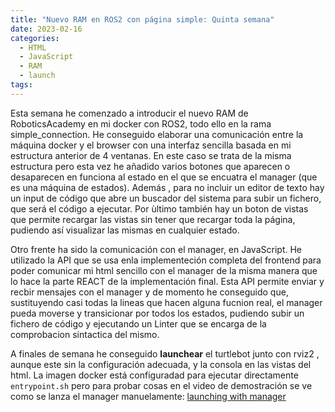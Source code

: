 ```yaml
---
title: "Nuevo RAM en ROS2 con página simple: Quinta semana"
date: 2023-02-16
categories:
  - HTML
  - JavaScript
  - RAM
  - launch
tags:
---
```


Esta semana he comenzado a introducir el nuevo RAM de RoboticsAcademy en mi docker con ROS2, todo ello en la rama simple_connection. He conseguido elaborar una comunicación entre la máquina docker y el browser con una interfaz sencilla basada en mi estructura anterior de 4 ventanas. En este caso se trata de la misma estructura pero esta vez he añadido varios botones que aparecen o desaparecen en funciona al estado en el que se encuatra el manager (que es una máquina de estados). Además , para no incluir un editor de texto hay un input de código que abre un buscador del sistema para subir un fichero, que será el código a ejecutar. Por ùltimo también hay un boton de vistas que permite recargar las vistas sin tener que recargar toda la página, pudiendo así visualizar las mismas en cualquier estado.

Otro frente ha sido la comunicación con el manager, en JavaScript. He utilizado la API que se usa enla implementeción completa del frontend para poder comunicar mi html sencillo con el manager de la misma manera que lo hace la parte REACT de la implementación final. Esta API permite enviar y recbir mensajes con el manager y de momento he conseguido que, sustituyendo casi todas la lineas que hacen alguna fucnion real, el manager pueda moverse y transicionar por todos los estados, pudiendo subir un fichero de código y ejecutando un Linter que se encarga de la comprobacion sintactica del mismo. 

A finales de semana he conseguido **launchear** el turtlebot junto con rviz2 , aunque este sin la configuración adecuada, y la consola en las vistas del html. La imagen docker está configuradad para ejecutar directamente `entrypoint.sh` pero para probar cosas en el video de demostración se ve como se lanza el manager manuelamente: [launching with manager](https://youtu.be/78ilM0IJZAI)